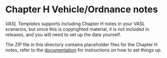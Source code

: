 # Chapter H Vehicle/Ordnance notes

*VASL Templates* supports including Chapter H notes in your VASL scenarios, but since this is copyrighted material, it is not included in releases, and you will need to set up the data yourself.

The ZIP file in this directory contains placeholder files for the Chapter H notes, refer to the [documentation](https://rawgit.com/pacman-ghost/vasl-templates/master/vasl_templates/webapp/static/help/index.html?tab=chapterh) for instructions on how to set things up.
